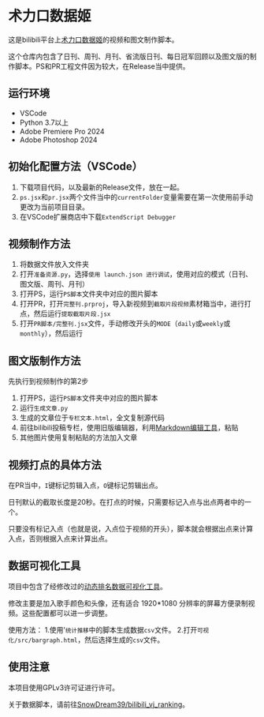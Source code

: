 # 术力口数据姬

这是bilibili平台上[术力口数据姬](https://space.bilibili.com/3546611315640327)的视频和图文制作脚本。

这个仓库内包含了日刊、周刊、月刊、省流版日刊、每日冠军回顾以及图文版的制作脚本。PS和PR工程文件因为较大，在Release当中提供。

## 运行环境

- VSCode
- Python 3.7以上
- Adobe Premiere Pro 2024
- Adobe Photoshop 2024 

## 初始化配置方法（VSCode）

1. 下载项目代码，以及最新的Release文件，放在一起。
2. `ps.jsx`和`pr.jsx`两个文件当中的`currentFolder`变量需要在第一次使用前手动更改为当前项目目录。
3. 在VSCode扩展商店中下载`ExtendScript Debugger`

## 视频制作方法

1. 将数据文件放入文件夹
2. 打开`准备资源.py`，选择`使用 launch.json 进行调试`，使用对应的模式（日刊、图文版、周刊、月刊）
3. 打开PS，运行`PS脚本`文件夹中对应的图片脚本
4. 打开PR，打开`完整刊.prproj`，导入新视频到`截取片段视频`素材箱当中，进行打点，然后运行`提取截取片段.jsx`
5. 打开`PR脚本/完整刊.jsx`文件，手动修改开头的`MODE`（`daily`或`weekly`或`monthly`），然后运行


## 图文版制作方法

先执行到视频制作的第2步
1. 打开PS，运行`PS脚本`文件夹中对应的图片脚本
2. 运行`生成文章.py`
3. 生成的文章位于`专栏文本.html`，全文复制源代码
4. 前往bilibili投稿专栏，使用旧版编辑器，利用[Markdown编辑工具](https://github.com/LuckyPuppy514/Bilibili-Markdown)，粘贴
5. 其他图片使用复制粘贴的方法加入文章

## 视频打点的具体方法

在PR当中，`I`键标记剪辑入点，`O`键标记剪辑出点。

日刊默认的截取长度是20秒。在打点的时候，只需要标记入点与出点两者中的一个。

只要没有标记入点（也就是说，入点位于视频的开头），脚本就会根据出点来计算入点，否则根据入点来计算出点。

## 数据可视化工具

项目中包含了经修改过的[动态排名数据可视化工具](https://github.com/Jannchie/Historical-ranking-data-visualization-based-on-d3.js)。

修改主要是加入歌手颜色和头像，还有适合 1920*1080 分辨率的屏幕方便录制视频。这些配置都可以进一步调整。

使用方法：
1.使用'`统计推移`中的脚本生成数据`csv`文件。
2.打开`可视化/src/bargraph.html`，然后选择生成的`csv`文件。

## 使用注意

本项目使用GPLv3许可证进行许可。

关于数据脚本，请前往[SnowDream39/bilibili_vj_ranking](https://github.com/SnowDream39/bilibili_vj_ranking)。

